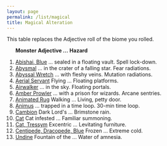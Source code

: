 ```yaml
---
layout: page
permalink: /list/magical
title: Magical Alteration
---
```


This table replaces the Adjective roll of the biome you rolled.

&nbsp; &nbsp; &nbsp; <span class="a">**Monster**</span> <span class="ee">**Adjective ...**</span> **Hazard**

1. <span class="a">[Abishai, Blue](/monsters/abishai-blue)</span> <span class="e">... sealed in a floating vault.</span> <span class="d">Spell lock-down.</span> 
1. <span class="a">[Abysmal](/monsters/abysmal)</span>  <span class="e">... in the crater of a falling star.</span> <span class="d">Fear radiations.</span> 
1. <span class="a">[Abyssal Wretch](/monsters/abyssal-wretch)</span> <span class="e"> ... with fleshy veins.</span> <span class="d">Mutation radiations.</span> 
1. <span class="a">[Aerial Servant](/monsters/aerial-servant)</span> <span class="e">Flying ...</span> <span class="d">Floating platforms.</span> 
1. <span class="a">[Airwalker](/monsters/airwalker)</span> <span class="e">... in the sky.</span> <span class="d">Floating portals.</span> 
1. <span class="a">[Amber Prowler](/monsters/amber-prowler)</span> <span class="e">... with a prison for wizards.</span> <span class="d">Arcane sentries.</span> 
1. <span class="a">[Animated Rug](/monsters/animated-rug)</span> <span class="e">Walking ...</span> <span class="d">Living, petty door.</span> 
1. <span class="a">[Animus](/monsters/animus)</span> <span class="e">... trapped in a time loop.</span> <span class="d">30-min time loop.</span> 
1. <span class="a">[Cambion](/monsters/cambion)</span> <span class="e"> Dark Lord's ...</span> <span class="d">Brimstone rain.</span> 
1. <span class="a">[Cat](/monsters/cat)</span> <span class="e"> Cat infested ...</span> <span class="d">Familiar summoning.</span>
1. <span class="a">[Cat, Tressym](/monsters/cat-tressym)</span> <span class="e"> Excentric ...</span> <span class="d">Levitating furniture.</span> 
1. <span class="a">[Centipede, Dracopede, Blue](/monsters/centipede-dracopede-blue)</span> <span class="e"> Frozen ...</span> <span class="d">Extreme cold.</span> 
1. <span class="a">[Undine](/monsters/undine)</span> <span class="e"> Fountain of the ...</span> <span class="d">Water of amnesia.</span> 
